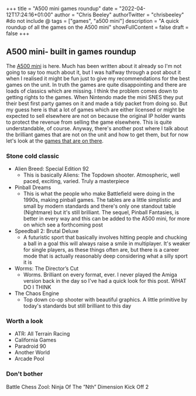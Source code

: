 +++
title = "A500 mini games roundup"
date = "2022-04-12T17:24:16+01:00"
author = "Chris Beeley"
authorTwitter = "chrisbeeley" #do not include @
tags = ["games", "a500 mini"]
description = "A quick roundup of all the games on the A500 mini"
showFullContent = false
draft = false
+++

## A500 mini- built in games roundup

The [A500 mini](https://retrogames.biz/products/thea500-mini) is here. Much has been written about it already so I'm not going to say too much about it, but I was halfway through a post about it when I realised it might be fun just to give my recommendations for the best games on the unit. In truth the games are quite disappointing and there are loads of classics which are missing. I think the problem comes down to getting rights to the games. When Nintendo made the mini SNES they put their best first party games on it and made a tidy packet from doing so. But my guess here is that a lot of games which are either licensed or might be expected to sell elsewhere are not on because the original IP holder wants to protect the revenue from selling the game elsewhere. This is quite understandable, of course. Anyway, there's another post where I talk about the brilliant games that are not on the unit and how to get them, but for now let's look at the [games that are on there](https://retrogames.biz/games/thea500-mini/).  

### Stone cold classic

* Alien Breed: Special Edition 92
    * This is basically Aliens: The Topdown shooter. Atmospheric, well paced, exciting, varied. Truly a masterpiece
* Pinball Dreams
    * This is what the people who make Battlefield were doing in the 1990s, making pinball games. The tables are a little simplistic and small by modern standards and there's only one standout table (Nightmare) but it's still brilliant. The sequel, Pinball Fantasies, is better in every way and this can be added to the A500 mini, for more on which see a forthcoming post
* Speedball 2: Brutal Deluxe
    * A futuristic sport that basically involves hitting people and chucking a ball in a goal this will always raise a smile in multiplayer. It's weaker for single players, as these things often are, but there is a career mode that is actually reasonably deep considering what a silly sport it is
* Worms: The Director’s Cut
    * Worms. Brilliant on every format, ever. I never played the Amiga version back in the day so I've had a quick look for this post.  WHAT DO I THINK
* The Chaos Engine
    * Top down co-op shooter with beautiful graphics. A little primitive by today's standards but still brilliant to this day

### Worth a look

* ATR: All Terrain Racing
* California Games
* Paradroid 90
* Another World
* Arcade Pool

### Don't bother

Battle Chess
Zool: Ninja Of The ”Nth” Dimension
Kick Off 2
